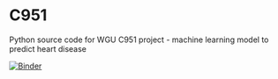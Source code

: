 # C951
Python source code for WGU C951 project - machine learning model to predict heart disease

[![Binder](https://mybinder.org/badge_logo.svg)](https://mybinder.org/v2/gh/jridd53/C951/HEAD?labpath=Riddle%20C951%20PA%20Submittal.ipynb)
